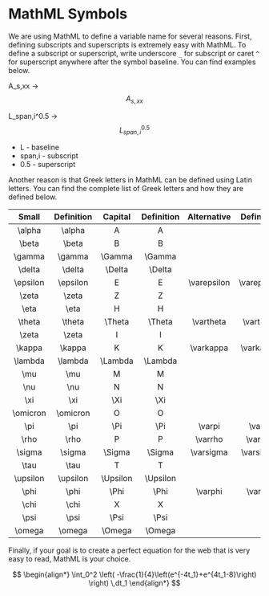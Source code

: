# MathML Symbols

We are using MathML to define a variable name for several reasons. First, defining subscripts and superscripts is extremely easy with MathML. To define a subscript or superscript, write underscore `_` for subscript or caret `^` for superscript anywhere after the symbol baseline. You can find examples below.

A\_s,xx -> $$A_{s,xx}$$

L\_span,i^0.5 -> $$L_{span,i}^{0.5}$$

* L - baseline
* span,i - subscript
* 0.5 - superscript

Another reason is that Greek letters in MathML can be defined using Latin letters. You can find the complete list of Greek letters and how they are defined below.

<table><thead><tr><th width="136" align="center">Small</th><th align="center">Definition</th><th width="138" align="center">Capital</th><th align="center">Definition</th><th width="136" align="center">Alternative</th><th align="center">Definition</th></tr></thead><tbody><tr><td align="center"><span class="math">\alpha</span></td><td align="center">\alpha</td><td align="center"><span class="math">A</span></td><td align="center">A</td><td align="center"></td><td align="center"></td></tr><tr><td align="center"><span class="math">\beta</span></td><td align="center">\beta</td><td align="center"><span class="math">B</span></td><td align="center">B</td><td align="center"></td><td align="center"></td></tr><tr><td align="center"><span class="math">\gamma</span></td><td align="center">\gamma</td><td align="center"><span class="math">\Gamma</span></td><td align="center">\Gamma</td><td align="center"></td><td align="center"></td></tr><tr><td align="center"><span class="math">\delta</span></td><td align="center">\delta</td><td align="center"><span class="math">\Delta</span></td><td align="center">\Delta</td><td align="center"></td><td align="center"></td></tr><tr><td align="center"><span class="math">\epsilon</span></td><td align="center">\epsilon</td><td align="center"><span class="math">E</span></td><td align="center">E</td><td align="center"><span class="math">\varepsilon</span></td><td align="center">\varepsilon</td></tr><tr><td align="center"><span class="math">\zeta</span></td><td align="center">\zeta</td><td align="center"><span class="math">Z</span></td><td align="center">Z</td><td align="center"></td><td align="center"></td></tr><tr><td align="center"><span class="math">\eta</span></td><td align="center">\eta</td><td align="center"><span class="math">H</span></td><td align="center">H</td><td align="center"></td><td align="center"></td></tr><tr><td align="center"><span class="math">\theta</span></td><td align="center">\theta</td><td align="center"><span class="math">\Theta</span></td><td align="center">\Theta</td><td align="center"><span class="math">\vartheta</span></td><td align="center">\vartheta</td></tr><tr><td align="center"><span class="math">\zeta</span></td><td align="center">\zeta</td><td align="center"><span class="math">I</span></td><td align="center">I</td><td align="center"></td><td align="center"></td></tr><tr><td align="center"><span class="math">\kappa</span></td><td align="center">\kappa</td><td align="center"><span class="math">K</span></td><td align="center">K</td><td align="center"><span class="math">\varkappa</span></td><td align="center">\varkappa</td></tr><tr><td align="center"><span class="math">\lambda</span></td><td align="center">\lambda</td><td align="center"><span class="math">\Lambda</span></td><td align="center">\Lambda</td><td align="center"></td><td align="center"></td></tr><tr><td align="center"><span class="math">\mu</span></td><td align="center">\mu</td><td align="center"><span class="math">M</span></td><td align="center">M</td><td align="center"></td><td align="center"></td></tr><tr><td align="center"><span class="math">\nu</span></td><td align="center">\nu</td><td align="center"><span class="math">N</span></td><td align="center">N</td><td align="center"></td><td align="center"></td></tr><tr><td align="center"><span class="math">\xi</span></td><td align="center">\xi</td><td align="center"><span class="math">\Xi</span></td><td align="center">\Xi</td><td align="center"></td><td align="center"></td></tr><tr><td align="center"><span class="math">\omicron</span></td><td align="center">\omicron</td><td align="center"><span class="math">O</span></td><td align="center">O</td><td align="center"></td><td align="center"></td></tr><tr><td align="center"><span class="math">\pi</span></td><td align="center">\pi</td><td align="center"><span class="math">\Pi</span></td><td align="center">\Pi</td><td align="center"><span class="math">\varpi</span></td><td align="center">\varpi</td></tr><tr><td align="center"><span class="math">\rho</span></td><td align="center">\rho</td><td align="center"><span class="math">P</span></td><td align="center">P</td><td align="center"><span class="math">\varrho</span></td><td align="center">\varrho</td></tr><tr><td align="center"><span class="math">\sigma</span></td><td align="center">\sigma</td><td align="center"><span class="math">\Sigma</span></td><td align="center">\Sigma</td><td align="center"><span class="math">\varsigma</span></td><td align="center">\varsigma</td></tr><tr><td align="center"><span class="math">\tau</span></td><td align="center">\tau</td><td align="center"><span class="math">T</span></td><td align="center">T</td><td align="center"></td><td align="center"></td></tr><tr><td align="center"><span class="math">\upsilon</span></td><td align="center">\upsilon</td><td align="center"><span class="math">\Upsilon</span></td><td align="center">\Upsilon</td><td align="center"></td><td align="center"></td></tr><tr><td align="center"><span class="math">\phi</span></td><td align="center">\phi</td><td align="center"><span class="math">\Phi</span></td><td align="center">\Phi</td><td align="center"><span class="math">\varphi</span></td><td align="center">\varphi</td></tr><tr><td align="center"><span class="math">\chi</span></td><td align="center">\chi</td><td align="center"><span class="math">X</span></td><td align="center">X</td><td align="center"></td><td align="center"></td></tr><tr><td align="center"><span class="math">\psi</span></td><td align="center">\psi</td><td align="center"><span class="math">\Psi</span></td><td align="center">\Psi</td><td align="center"></td><td align="center"></td></tr><tr><td align="center"><span class="math">\omega</span></td><td align="center">\omega</td><td align="center"><span class="math">\Omega</span></td><td align="center">\Omega</td><td align="center"></td><td align="center"></td></tr></tbody></table>

Finally, if your goal is to create a perfect equation for the web that is very easy to read, MathML is your choice.

$$
\begin{align*} \int_0^2 \left( -\frac{1}{4}\left(e^{-4t_1}+e^{4t_1-8}\right) \right) \,dt_1 \end{align*}
$$
